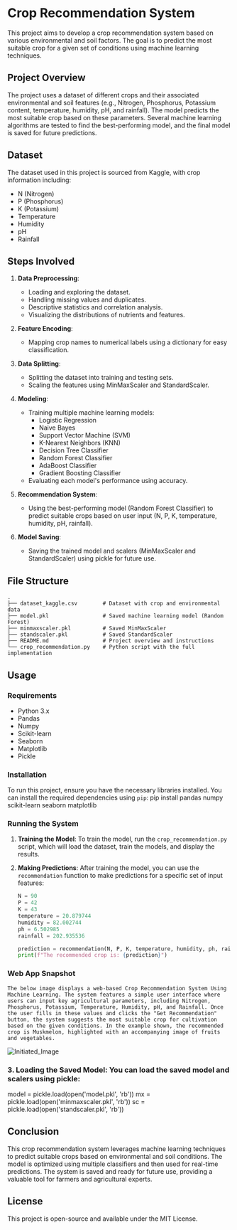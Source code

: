# Crop Recommendation System

This project aims to develop a crop recommendation system based on various environmental and soil factors. The goal is to predict the most suitable crop for a given set of conditions using machine learning techniques.

## Project Overview

The project uses a dataset of different crops and their associated environmental and soil features (e.g., Nitrogen, Phosphorus, Potassium content, temperature, humidity, pH, and rainfall). The model predicts the most suitable crop based on these parameters. Several machine learning algorithms are tested to find the best-performing model, and the final model is saved for future predictions.

## Dataset

The dataset used in this project is sourced from Kaggle, with crop information including:
- N (Nitrogen)
- P (Phosphorus)
- K (Potassium)
- Temperature
- Humidity
- pH
- Rainfall

## Steps Involved

1. **Data Preprocessing**:
   - Loading and exploring the dataset.
   - Handling missing values and duplicates.
   - Descriptive statistics and correlation analysis.
   - Visualizing the distributions of nutrients and features.

2. **Feature Encoding**:
   - Mapping crop names to numerical labels using a dictionary for easy classification.

3. **Data Splitting**:
   - Splitting the dataset into training and testing sets.
   - Scaling the features using MinMaxScaler and StandardScaler.

4. **Modeling**:
   - Training multiple machine learning models:
     - Logistic Regression
     - Naive Bayes
     - Support Vector Machine (SVM)
     - K-Nearest Neighbors (KNN)
     - Decision Tree Classifier
     - Random Forest Classifier
     - AdaBoost Classifier
     - Gradient Boosting Classifier
   - Evaluating each model's performance using accuracy.

5. **Recommendation System**:
   - Using the best-performing model (Random Forest Classifier) to predict suitable crops based on user input (N, P, K, temperature, humidity, pH, rainfall).

6. **Model Saving**:
   - Saving the trained model and scalers (MinMaxScaler and StandardScaler) using pickle for future use.


## File Structure

```plaintext
.
├── dataset_kaggle.csv        # Dataset with crop and environmental data
├── model.pkl                 # Saved machine learning model (Random Forest)
├── minmaxscaler.pkl          # Saved MinMaxScaler
├── standscaler.pkl           # Saved StandardScaler
├── README.md                 # Project overview and instructions
└── crop_recommendation.py    # Python script with the full implementation

```

## Usage

### Requirements

- Python 3.x
- Pandas
- Numpy
- Scikit-learn
- Seaborn
- Matplotlib
- Pickle

### Installation

To run this project, ensure you have the necessary libraries installed. You can install the required dependencies using `pip`:
pip install pandas numpy scikit-learn seaborn matplotlib

### Running the System

1. **Training the Model**:
   To train the model, run the `crop_recommendation.py` script, which will load the dataset, train the models, and display the results.

2. **Making Predictions**:
   After training the model, you can use the `recommendation` function to make predictions for a specific set of input features:

   ```python
   N = 90
   P = 42
   K = 43
   temperature = 20.879744
   humidity = 82.002744
   ph = 6.502985
   rainfall = 202.935536

   prediction = recommendation(N, P, K, temperature, humidity, ph, rainfall)
   print(f"The recommended crop is: {prediction}")

   ```

### Web App Snapshot
```
The below image displays a web-based Crop Recommendation System Using Machine Learning. The system features a simple user interface where users can input key agricultural parameters, including Nitrogen, Phosphorus, Potassium, Temperature, Humidity, pH, and Rainfall. Once the user fills in these values and clicks the "Get Recommendation" button, the system suggests the most suitable crop for cultivation based on the given conditions. In the example shown, the recommended crop is Muskmelon, highlighted with an accompanying image of fruits and vegetables.

```

![Initiated_Image](https://drive.google.com/uc?export=view&id=1EF8kHf7fE3ekgdpARXTRsCBGwA1zHw42)

   ### 3. Loading the Saved Model: You can load the saved model and scalers using pickle:
   model = pickle.load(open('model.pkl', 'rb'))
   mx = pickle.load(open('minmaxscaler.pkl', 'rb'))
   sc = pickle.load(open('standscaler.pkl', 'rb'))

## Conclusion
This crop recommendation system leverages machine learning techniques to predict suitable crops based on environmental and soil conditions. The model is optimized using multiple classifiers and then used for real-time predictions. The system is saved and ready for future use, providing a valuable tool for farmers and agricultural experts.

## License
This project is open-source and available under the MIT License.
